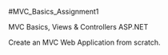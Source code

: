 #MVC_Basics_Assignment1 

MVC Basics, Views & Controllers ASP.NET

Create an MVC Web Application from scratch.
